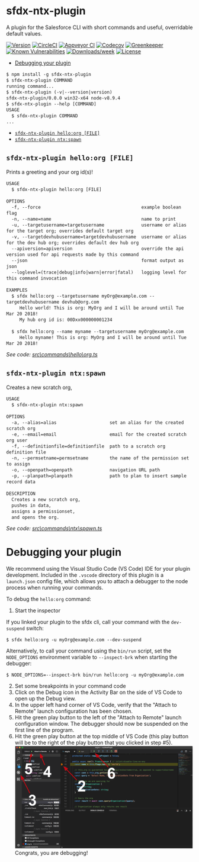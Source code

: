 sfdx-ntx-plugin
===============

A plugin for the Salesforce CLI with short commands and useful, overridable default values.

[![Version](https://img.shields.io/npm/v/sfdx-ntx-plugin.svg)](https://npmjs.org/package/sfdx-ntx-plugin)
[![CircleCI](https://circleci.com/gh/bvfusion1001/sfdx-ntx-plugin/tree/master.svg?style=shield)](https://circleci.com/gh/bvfusion1001/sfdx-ntx-plugin/tree/master)
[![Appveyor CI](https://ci.appveyor.com/api/projects/status/github/bvfusion1001/sfdx-ntx-plugin?branch=master&svg=true)](https://ci.appveyor.com/project/heroku/sfdx-ntx-plugin/branch/master)
[![Codecov](https://codecov.io/gh/bvfusion1001/sfdx-ntx-plugin/branch/master/graph/badge.svg)](https://codecov.io/gh/bvfusion1001/sfdx-ntx-plugin)
[![Greenkeeper](https://badges.greenkeeper.io/bvfusion1001/sfdx-ntx-plugin.svg)](https://greenkeeper.io/)
[![Known Vulnerabilities](https://snyk.io/test/github/bvfusion1001/sfdx-ntx-plugin/badge.svg)](https://snyk.io/test/github/bvfusion1001/sfdx-ntx-plugin)
[![Downloads/week](https://img.shields.io/npm/dw/sfdx-ntx-plugin.svg)](https://npmjs.org/package/sfdx-ntx-plugin)
[![License](https://img.shields.io/npm/l/sfdx-ntx-plugin.svg)](https://github.com/bvfusion1001/sfdx-ntx-plugin/blob/master/package.json)

<!-- toc -->
* [Debugging your plugin](#debugging-your-plugin)
<!-- tocstop -->
<!-- install -->
<!-- usage -->
```sh-session
$ npm install -g sfdx-ntx-plugin
$ sfdx-ntx-plugin COMMAND
running command...
$ sfdx-ntx-plugin (-v|--version|version)
sfdx-ntx-plugin/0.0.0 win32-x64 node-v8.9.4
$ sfdx-ntx-plugin --help [COMMAND]
USAGE
  $ sfdx-ntx-plugin COMMAND
...
```
<!-- usagestop -->
<!-- commands -->
* [`sfdx-ntx-plugin hello:org [FILE]`](#sfdx-ntx-plugin-helloorg-file)
* [`sfdx-ntx-plugin ntx:spawn`](#sfdx-ntx-plugin-ntxspawn)

## `sfdx-ntx-plugin hello:org [FILE]`

Prints a greeting and your org id(s)!

```
USAGE
  $ sfdx-ntx-plugin hello:org [FILE]

OPTIONS
  -f, --force                                      example boolean flag
  -n, --name=name                                  name to print
  -u, --targetusername=targetusername              username or alias for the target org; overrides default target org
  -v, --targetdevhubusername=targetdevhubusername  username or alias for the dev hub org; overrides default dev hub org
  --apiversion=apiversion                          override the api version used for api requests made by this command
  --json                                           format output as json
  --loglevel=(trace|debug|info|warn|error|fatal)   logging level for this command invocation

EXAMPLES
  $ sfdx hello:org --targetusername myOrg@example.com --targetdevhubusername devhub@org.com
     Hello world! This is org: MyOrg and I will be around until Tue Mar 20 2018!
     My hub org id is: 00Dxx000000001234
  
  $ sfdx hello:org --name myname --targetusername myOrg@example.com
     Hello myname! This is org: MyOrg and I will be around until Tue Mar 20 2018!
```

_See code: [src\commands\hello\org.ts](https://github.com/bvfusion1001/sfdx-ntx-plugin/blob/v0.0.0/src\commands\hello\org.ts)_

## `sfdx-ntx-plugin ntx:spawn`

Creates a new scratch org,

```
USAGE
  $ sfdx-ntx-plugin ntx:spawn

OPTIONS
  -a, --alias=alias                    set an alias for the created scratch org
  -e, --email=email                    email for the created scratch org user
  -f, --definitionfile=definitionfile  path to a scratch org definition file
  -n, --permsetname=permsetname        the name of the permission set to assign
  -o, --openpath=openpath              navigation URL path
  -p, --planpath=planpath              path to plan to insert sample record data

DESCRIPTION
  Creates a new scratch org,
  pushes in data,
  assigns a permissionset,
  and opens the org.
```

_See code: [src\commands\ntx\spawn.ts](https://github.com/bvfusion1001/sfdx-ntx-plugin/blob/v0.0.0/src\commands\ntx\spawn.ts)_
<!-- commandsstop -->
<!-- debugging-your-plugin -->
# Debugging your plugin
We recommend using the Visual Studio Code (VS Code) IDE for your plugin development. Included in the `.vscode` directory of this plugin is a `launch.json` config file, which allows you to attach a debugger to the node process when running your commands.

To debug the `hello:org` command: 
1. Start the inspector
  
If you linked your plugin to the sfdx cli, call your command with the `dev-suspend` switch: 
```sh-session
$ sfdx hello:org -u myOrg@example.com --dev-suspend
```
  
Alternatively, to call your command using the `bin/run` script, set the `NODE_OPTIONS` environment variable to `--inspect-brk` when starting the debugger:
```sh-session
$ NODE_OPTIONS=--inspect-brk bin/run hello:org -u myOrg@example.com
```

2. Set some breakpoints in your command code
3. Click on the Debug icon in the Activity Bar on the side of VS Code to open up the Debug view.
4. In the upper left hand corner of VS Code, verify that the "Attach to Remote" launch configuration has been chosen.
5. Hit the green play button to the left of the "Attach to Remote" launch configuration window. The debugger should now be suspended on the first line of the program. 
6. Hit the green play button at the top middle of VS Code (this play button will be to the right of the play button that you clicked in step #5).
<br><img src=".images/vscodeScreenshot.png" width="480" height="278"><br>
Congrats, you are debugging!
